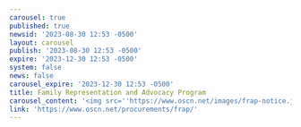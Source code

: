 ```yaml
---
carousel: true
published: true
newsid: '2023-08-30 12:53 -0500'
layout: carousel
publish: '2023-08-30 12:53 -0500'
expire: '2023-12-30 12:53 -0500'
system: false
news: false
carousel_expire: '2023-12-30 12:53 -0500'
title: Family Representation and Advocacy Program
carousel_content: '<img src=''https://www.oscn.net/images/frap-notice.jpg'' alt='''' />'
link: 'https://www.oscn.net/procurements/frap/'
---
```



